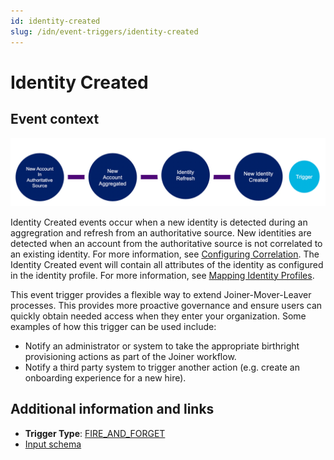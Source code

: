 ```yaml
---
id: identity-created
slug: /idn/event-triggers/identity-created
---
```


# Identity Created

## Event context

![Flow](./img/identity-created-path.png)

Identity Created events occur when a new identity is detected during an aggregration and refresh from an authoritative source.  New identities are detected when an account from the authoritative source is not correlated to an existing identity. For more information, see [Configuring Correlation](https://community.sailpoint.com/t5/Connectors/Configuring-Correlation/ta-p/74045). The Identity Created event will contain all attributes of the identity as configured in the identity profile. For more information, see [Mapping Identity Profiles](https://community.sailpoint.com/t5/Admin-Help/Mapping-Identity-Profiles/ta-p/77877).

This event trigger provides a flexible way to extend Joiner-Mover-Leaver processes. This provides more proactive governance and ensure users can quickly obtain needed access when they enter your organization. Some examples of how this trigger can be used include:

- Notify an administrator or system to take the appropriate birthright provisioning actions as part of the Joiner workflow.
- Notify a third party system to trigger another action (e.g. create an onboarding experience for a new hire).

## Additional information and links

- **Trigger Type**: [FIRE_AND_FORGET](../event-triggers-trigger-types.md#fire-and-forget)
- [Input schema](https://developer.sailpoint.com/apis/beta/#section/Identity-Created-Event-Trigger-Input)
